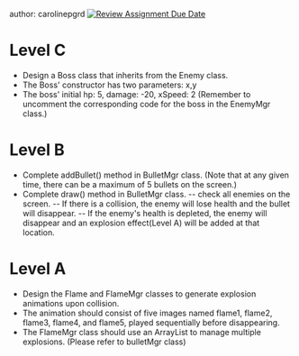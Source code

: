 author: carolinepgrd
[![Review Assignment Due Date](https://classroom.github.com/assets/deadline-readme-button-24ddc0f5d75046c5622901739e7c5dd533143b0c8e959d652212380cedb1ea36.svg)](https://classroom.github.com/a/ka2oKKEt)
# Level C
- Design a Boss class that inherits from the Enemy class.
- The Boss' constructor has two parameters: x,y
- The boss' initial hp: 5, damage: -20, xSpeed: 2
(Remember to uncomment the corresponding code for the boss in the EnemyMgr class.)

# Level B
- Complete addBullet() method in BulletMgr class.
(Note that at any given time, there can be a maximum of 5 bullets on the screen.)
- Complete draw() method in BulletMgr class.
-- check all enemies on the screen.
-- If there is a collision, the enemy will lose health and the bullet will disappear.
-- If the enemy's health is depleted, the enemy will disappear and an explosion effect(Level A) will be added at that location.

# Level A
- Design the Flame and FlameMgr classes to generate explosion animations upon collision. 
- The animation should consist of five images named flame1, flame2, flame3, flame4, and flame5, played sequentially before disappearing.
- The FlameMgr class should use an ArrayList to manage multiple explosions. (Please refer to bulletMgr class)
